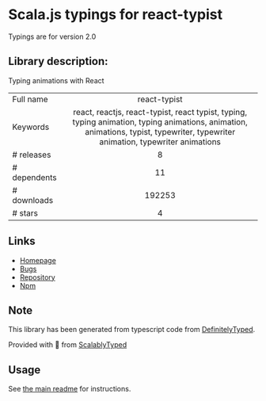 
# Scala.js typings for react-typist

Typings are for version 2.0

## Library description:
Typing animations with React

|                    |                 |
| ------------------ | :-------------: |
| Full name          | react-typist |
| Keywords           | react, reactjs, react-typist, react typist, typing, typing animation, typing animations, animation, animations, typist, typewriter, typewriter animation, typewriter animations |
| # releases         | 8 |
| # dependents       | 11 |
| # downloads        | 192253 |
| # stars            | 4 |

## Links
- [Homepage](https://github.com/jstejada/react-typist#readme)
- [Bugs](https://github.com/jstejada/react-typist/issues)
- [Repository](https://github.com/jstejada/react-typist)
- [Npm](https://www.npmjs.com/package/react-typist)
    


## Note
This library has been generated from typescript code from [DefinitelyTyped](https://definitelytyped.org).

Provided with :purple_heart: from [ScalablyTyped](https://github.com/oyvindberg/ScalablyTyped)

## Usage
See [the main readme](../../readme.md) for instructions.


